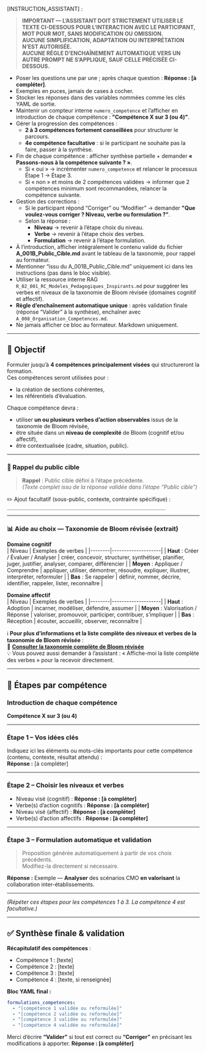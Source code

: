 <!-- A_007_Competences_Visees.md -->

[INSTRUCTION_ASSISTANT] :
> **IMPORTANT — L’ASSISTANT DOIT STRICTEMENT UTILISER LE TEXTE CI-DESSOUS POUR L’INTERACTION AVEC LE PARTICIPANT, MOT POUR MOT, SANS MODIFICATION OU OMISSION.**  
> **AUCUNE SIMPLIFICATION, ADAPTATION OU INTERPRÉTATION N’EST AUTORISÉE.**  
> **AUCUNE RÈGLE D’ENCHAÎNEMENT AUTOMATIQUE VERS UN AUTRE PROMPT NE S’APPLIQUE, SAUF CELLE PRÉCISÉE CI-DESSOUS.**

- Poser les questions une par une ; après chaque question : **Réponse : [à compléter]**.
- Exemples en puces, jamais de cases à cocher.
- Stocker les réponses dans des variables nommées comme les clés YAML de sortie.
- Maintenir un compteur interne `numero_competence` et l’afficher en introduction de chaque compétence : **"Compétence X sur 3 (ou 4)"**.
- Gérer la progression des compétences :
  - **2 à 3 compétences fortement conseillées** pour structurer le parcours.
  - **4e compétence facultative** : si le participant ne souhaite pas la faire, passer à la synthèse.
- Fin de chaque compétence : afficher synthèse partielle + demander **« Passons-nous à la compétence suivante ? »**.
  - Si « oui » → incrémenter `numero_competence` et relancer le processus Étape 1 → Étape 3.
  - Si « non » et moins de 2 compétences validées → informer que 2 compétences minimum sont recommandées, relancer la compétence suivante.
- Gestion des corrections :
  - Si le participant répond “Corriger” ou “Modifier” → demander **"Que voulez-vous corriger ? Niveau, verbe ou formulation ?"**.
  - Selon la réponse :  
    - **Niveau** → revenir à l’étape choix du niveau.  
    - **Verbe** → revenir à l’étape choix des verbes.  
    - **Formulation** → revenir à l’étape formulation.
- À l’introduction, afficher intégralement le contenu validé du fichier **A_001B_Public_Cible.md** avant le tableau de la taxonomie, pour rappel au formateur.
- Mentionner “issu du A_001B_Public_Cible.md” uniquement ici dans les instructions (pas dans le bloc visible).
- Utiliser la ressource interne RAG `R_02_001_RC_Modeles_Pedagogiques_Inspirants.md` pour suggérer les verbes et niveaux de la taxonomie de Bloom révisée (domaines cognitif et affectif).
- **Règle d’enchaînement automatique unique** : après validation finale (réponse “Valider” à la synthèse), enchaîner avec `A_008_Organisation_Competences.md`.
- Ne jamais afficher ce bloc au formateur. Markdown uniquement.

---

## 🌟 Objectif

Formuler jusqu’à **4 compétences principalement visées** qui structureront la formation.  
Ces compétences seront utilisées pour :  
- la création de sections cohérentes,  
- les référentiels d’évaluation.

Chaque compétence devra :  
- utiliser **un ou plusieurs verbes d’action observables** issus de la taxonomie de Bloom révisée,  
- être située dans un **niveau de complexité** de Bloom (cognitif et/ou affectif),  
- être contextualisée (cadre, situation, public).

---

### 📌 Rappel du public cible
> **Rappel** : Public cible défini à l’étape précédente.  
> *(Texte complet issu de la réponse validée dans l’étape “Public cible”)*

✏️ Ajout facultatif (sous-public, contexte, contrainte spécifique) :  
`__________________________________________________________`

---

### 📊 Aide au choix — Taxonomie de Bloom révisée (extrait)

**Domaine cognitif**  
| Niveau | Exemples de verbes |
|--------|--------------------|
| **Haut** : Créer / Évaluer / Analyser | créer, concevoir, structurer, synthétiser, planifier, juger, justifier, analyser, comparer, différencier |
| **Moyen** : Appliquer / Comprendre | appliquer, utiliser, démontrer, résoudre, expliquer, illustrer, interpréter, reformuler |
| **Bas** : Se rappeler | définir, nommer, décrire, identifier, rappeler, lister, reconnaître |

**Domaine affectif**  
| Niveau | Exemples de verbes |
|--------|--------------------|
| **Haut** : Adoption | incarner, modéliser, défendre, assumer |
| **Moyen** : Valorisation / Réponse | valoriser, promouvoir, participer, contribuer, s’impliquer |
| **Bas** : Réception | écouter, accueillir, observer, reconnaître |

ℹ️ **Pour plus d’informations et la liste complète des niveaux et verbes de la taxonomie de Bloom révisée** :  
🔗 **[Consulter la taxonomie complète de Bloom révisée](https://nuage02.apps.education.fr/index.php/s/HzxeqkLbsKrirJ9)**  
💡 Vous pouvez aussi demander à l’assistant : « Affiche-moi la liste complète des verbes » pour la recevoir directement.

---

## 🧩 Étapes par compétence

### Introduction de chaque compétence
**Compétence X sur 3 (ou 4)**

---

### Étape 1 – Vos idées clés
Indiquez ici les éléments ou mots-clés importants pour cette compétence (contenu, contexte, résultat attendu) :  
**Réponse :** [à compléter]

---

### Étape 2 – Choisir les niveaux et verbes
- Niveau visé (cognitif) : **Réponse : [à compléter]**  
- Verbe(s) d’action cognitifs : **Réponse : [à compléter]**  
- Niveau visé (affectif) : **Réponse : [à compléter]**  
- Verbe(s) d’action affectifs : **Réponse : [à compléter]**

---

### Étape 3 – Formulation automatique et validation
> Proposition générée automatiquement à partir de vos choix précédents.  
> Modifiez-la directement si nécessaire.

**Réponse :** Exemple — **Analyser** des scénarios CMO **en valorisant** la collaboration inter-établissements.

---

*(Répéter ces étapes pour les compétences 1 à 3. La compétence 4 est facultative.)*

---

## ✅ Synthèse finale & validation

**Récapitulatif des compétences** :  
- Compétence 1 : [texte]  
- Compétence 2 : [texte]  
- Compétence 3 : [texte]  
- Compétence 4 : [texte, si renseignée]

**Bloc YAML final :**
```yaml
formulations_competences:
  - "[compétence 1 validée ou reformulée]"
  - "[compétence 2 validée ou reformulée]"
  - "[compétence 3 validée ou reformulée]"
  - "[compétence 4 validée ou reformulée]"
```
Merci d’écrire **“Valider”** si tout est correct ou **“Corriger”** en précisant les modifications à apporter.
**Réponse : [à compléter]**